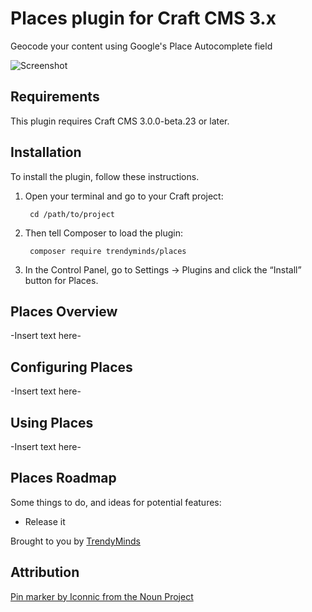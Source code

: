 # Places plugin for Craft CMS 3.x

Geocode your content using Google's Place Autocomplete field

![Screenshot](resources/img/plugin-logo.png)

## Requirements

This plugin requires Craft CMS 3.0.0-beta.23 or later.

## Installation

To install the plugin, follow these instructions.

1. Open your terminal and go to your Craft project:

        cd /path/to/project

2. Then tell Composer to load the plugin:

        composer require trendyminds/places

3. In the Control Panel, go to Settings → Plugins and click the “Install” button for Places.

## Places Overview

-Insert text here-

## Configuring Places

-Insert text here-

## Using Places

-Insert text here-

## Places Roadmap

Some things to do, and ideas for potential features:

* Release it

Brought to you by [TrendyMinds](https://trendyminds.com)

## Attribution
[Pin marker by Iconnic from the Noun Project](https://thenounproject.com/search/?q=pin&i=2207989)
